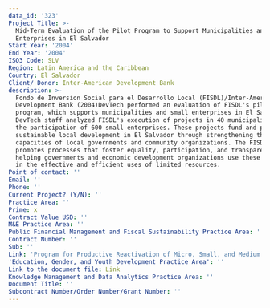 ```yaml
---
data_id: '323'
Project Title: >-
  Mid-Term Evaluation of the Pilot Program to Support Municipalities and Small
  Enterprises in El Salvador
Start Year: '2004'
End Year: '2004'
ISO3 Code: SLV
Region: Latin America and the Caribbean
Country: El Salvador
Client/ Donor: Inter-American Development Bank
description: >-
  Fondo de Inversion Social para el Desarrollo Local (FISDL)/Inter-American
  Development Bank (2004)DevTech performed an evaluation of FISDL's pilot
  program, which supports municipalities and small enterprises in El Salvador.
  DevTech staff analyzed FISDL's execution of projects in 40 municipalities with
  the participation of 600 small enterprises. These projects fund and promote
  sustainable local development in El Salvador through strengthening the
  capacities of local governments and community organizations. The FISDL project
  promotes processes that foster equality, participation, and transparency,
  helping governments and economic development organizations use these concepts
  in the effective and efficient uses of limited resources.
Point of contact: ''
Email: ''
Phone: ''
Current Project? (Y/N): ''
Practice Area: ''
Prime: x
Contract Value USD: ''
M&E Practice Area: ''
Public Financial Management and Fiscal Sustainability Practice Area: ''
Contract Number: ''
Sub: ''
Link: 'Program for Productive Reactivation of Micro, Small, and Medium Businesses'
'Education, Gender, and Youth Development Practice Area': ''
Link to the document file: Link
Knowledge Management and Data Analytics Practice Area: ''
Document Title: ''
Subcontract Number/Order Number/Grant Number: ''
---
```


